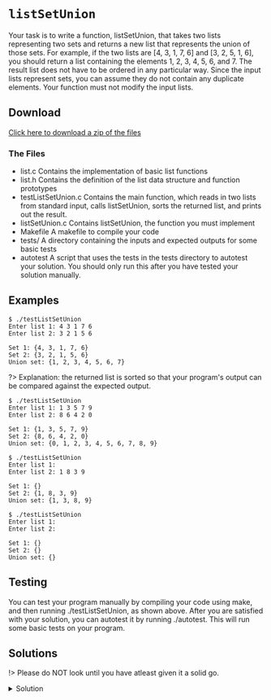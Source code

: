 # `listSetUnion`

Your task is to write a function, listSetUnion, that takes two lists representing two sets and returns a new list that represents the union of those sets. For example, if the two lists are [4, 3, 1, 7, 6] and [3, 2, 5, 1, 6], you should return a list containing the elements 1, 2, 3, 4, 5, 6, and 7. The result list does not have to be ordered in any particular way. Since the input lists represent sets, you can assume they do not contain any duplicate elements. Your function must not modify the input lists.

## Download

[Click here to download a zip of the files](https://github.com/BraedonWooding/CseExamRevision/raw/main/docs/2521/LinkedLists/listSetUnion.zip ':ignore')

### The Files

- list.c	Contains the implementation of basic list functions
- list.h	Contains the definition of the list data structure and function prototypes
- testListSetUnion.c	Contains the main function, which reads in two lists from standard input, calls listSetUnion, sorts the returned list, and prints out the result.
- listSetUnion.c	Contains listSetUnion, the function you must implement
- Makefile	A makefile to compile your code
- tests/	A directory containing the inputs and expected outputs for some basic tests
- autotest	A script that uses the tests in the tests directory to autotest your solution. You should only run this after you have tested your solution manually.

## Examples

```
$ ./testListSetUnion
Enter list 1: 4 3 1 7 6
Enter list 2: 3 2 1 5 6

Set 1: {4, 3, 1, 7, 6}
Set 2: {3, 2, 1, 5, 6}
Union set: {1, 2, 3, 4, 5, 6, 7}
```

?> Explanation: the returned list is sorted so that your program's output
             can be compared against the expected output.
		
```
$ ./testListSetUnion
Enter list 1: 1 3 5 7 9
Enter list 2: 8 6 4 2 0

Set 1: {1, 3, 5, 7, 9}
Set 2: {8, 6, 4, 2, 0}
Union set: {0, 1, 2, 3, 4, 5, 6, 7, 8, 9}
```	

```
$ ./testListSetUnion
Enter list 1: 
Enter list 2: 1 8 3 9

Set 1: {}
Set 2: {1, 8, 3, 9}
Union set: {1, 3, 8, 9}
```	

```
$ ./testListSetUnion
Enter list 1: 
Enter list 2: 

Set 1: {}
Set 2: {}
Union set: {}
```

## Testing

You can test your program manually by compiling your code using make, and then running ./testListSetUnion, as shown above. After you are satisfied with your solution, you can autotest it by running ./autotest. This will run some basic tests on your program.

## Solutions

!> Please do NOT look until you have atleast given it a solid go.

<details>
<summary>Solution</summary>

```c
// Doesn't have to be fast, just be productive, do the simplest solution

bool listContains(List list, int value) {
  Node cur = list->head;
  while (cur != NULL) {
    if (cur->value == value) {
      return true;
    }
    cur = cur->next;
  }
  return false;
}

void listAdd(List list, List result) {
  Node cur = list->head;
  while (cur != NULL) {
    if (!listContains(result, cur->value)) {
      Node n = newNode(cur->value);
      n->next = result->head;
      result->head = n;
    }
    cur = cur->next;
  }
}

List listSetUnion(List s1, List s2) {
  List result = newList();
  listAdd(s1, result);
  listAdd(s2, result);
  return result;
}
```

</details>
